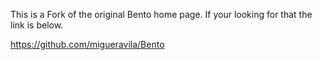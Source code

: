 This is a Fork of the original Bento home page.
If your looking for that the link is below.

https://github.com/migueravila/Bento

